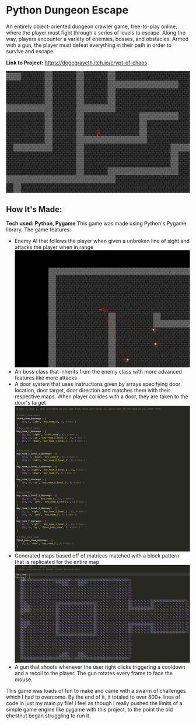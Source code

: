 # Python Dungeon Escape

An entirely object-oriented dungeon crawler game, free-to-play online, where the player must fight through a series of levels to escape. Along the way, players encounter a variety of enemies, bosses, and obstacles. Armed with a gun, the player must defeat everything in their path in order to survive and escape.

**Link to Project:** https://dogegraveth.itch.io/crypt-of-chaos

![game_screenshot](images/screenshot1.png)

## How It's Made:
**Tech used: Python, Pygame**
This game was made using Python's Pygame library. The game features:
- Enemy AI that follows the player when given a unbroken line of sight and attacks the player when in range
  ![unboken line of sight screenshot](images/screenshot2.png)
- An boss class that inherits from the enemy class with more advanced features like more attacks
- A door system that uses instructions given by arrays specifying door location, door target, door direction and matches them with their respective maps. When player collides with a door, they are taken to the door's target
  ![door_details](images/screenshot3.png)
- Generated maps based off of matrices matched with a block pattern that is replicated for the entire map
  ![maps](images/screenshot4.png)
- A gun that shoots whenever the user right clicks triggering a cooldown and a recoil to the player. The gun rotates every frame to face the mouse.

This game was loads of fun to make and came with a swarm of challenges which I had to overcome. By the end of it, it totaled to over 800+ lines of code in just my main.py file! I feel as though I really pushed the limits of a simple game engine like pygame with this project, to the point the old chestnut began struggling to run it.
